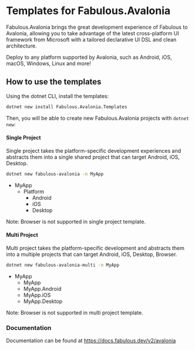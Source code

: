 # Templates for Fabulous.Avalonia

Fabulous.Avalonia brings the great development experience of Fabulous to Avalonia, allowing you to take advantage of the latest cross-platform UI framework from Microsoft with a tailored declarative UI DSL and clean architecture.

Deploy to any platform supported by Avalonia, such as Android, iOS, macOS, Windows, Linux and more!

## How to use the templates

Using the dotnet CLI, install the templates:

```sh
dotnet new install Fabulous.Avalonia.Templates
```

Then, you will be able to create new Fabulous.Avalonia projects with `dotnet new`:

#### Single Project

Single project takes the platform-specific development experiences and abstracts them into a single shared project that can target Android, iOS, Desktop.

```sh
dotnet new fabulous-avalonia -n MyApp
```

- MyApp
    - Platform
      - Android
      - iOS
      - Desktop

Note: Browser is not supported in single project template.

#### Multi Project

Multi project takes the platform-specific development and abstracts them into a multiple projects that can target Android, iOS, Desktop, Browser.

```sh
dotnet new fabulous-avalonia-multi -n MyApp
```

- MyApp
  - MyApp
  - MyApp.Android
  - MyApp.iOS
  - MyApp.Desktop

Note: Browser is not supported in multi project template.

### Documentation

Documentation can be found at https://docs.fabulous.dev/v2/avalonia